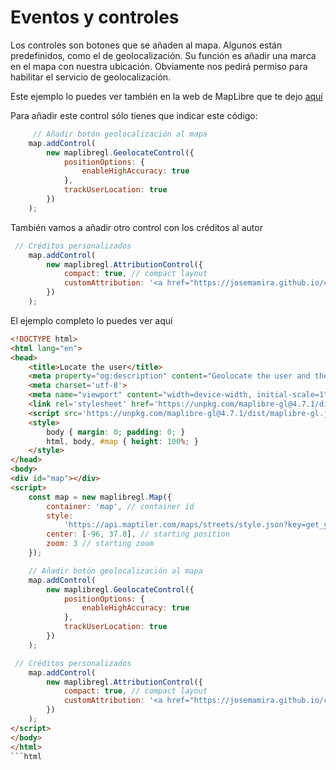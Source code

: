 Eventos y controles
==================
Los controles son botones que se añaden al mapa. Algunos están predefinidos, como el de geolocalización.
Su función es añadir una marca en el mapa con nuestra ubicación. Obviamente nos pedirá permiso para habilitar el servicio de geolocalización.

Este ejemplo lo puedes ver también en la web de MapLibre que te dejo [aquí](https://maplibre.org/maplibre-gl-js/docs/examples/locate-user/)

Para añadir este control sólo tienes que indicar este código:
```js
     // Añadir botón geolocalización al mapa
    map.addControl(
        new maplibregl.GeolocateControl({
            positionOptions: {
                enableHighAccuracy: true
            },
            trackUserLocation: true
        })
    );
```

También vamos a añadir otro control con los créditos al autor
```js
 // Créditos personalizados
    map.addControl(
        new maplibregl.AttributionControl({
            compact: true, // compact layout
            customAttribution: '<a href="https://josemamira.github.io/curso_maplibre" target="_blank">Jose Manuel Mira</a>'
        })
    );
```
El ejemplo completo lo puedes ver aquí

```html
<!DOCTYPE html>
<html lang="en">
<head>
    <title>Locate the user</title>
    <meta property="og:description" content="Geolocate the user and then track their current location on the map using the GeolocateControl." />
    <meta charset='utf-8'>
    <meta name="viewport" content="width=device-width, initial-scale=1">
    <link rel='stylesheet' href='https://unpkg.com/maplibre-gl@4.7.1/dist/maplibre-gl.css' />
    <script src='https://unpkg.com/maplibre-gl@4.7.1/dist/maplibre-gl.js'></script>
    <style>
        body { margin: 0; padding: 0; }
        html, body, #map { height: 100%; }
    </style>
</head>
<body>
<div id="map"></div>
<script>
    const map = new maplibregl.Map({
        container: 'map', // container id
        style:
            'https://api.maptiler.com/maps/streets/style.json?key=get_your_own_OpIi9ZULNHzrESv6T2vL',
        center: [-96, 37.8], // starting position
        zoom: 3 // starting zoom
    });

    // Añadir botón geolocalización al mapa
    map.addControl(
        new maplibregl.GeolocateControl({
            positionOptions: {
                enableHighAccuracy: true
            },
            trackUserLocation: true
        })
    );

 // Créditos personalizados
    map.addControl(
        new maplibregl.AttributionControl({
            compact: true, // compact layout
            customAttribution: '<a href="https://josemamira.github.io/curso_maplibre" target="_blank">Jose Manuel Mira</a>'
        })
    );
</script>
</body>
</html>
```html
